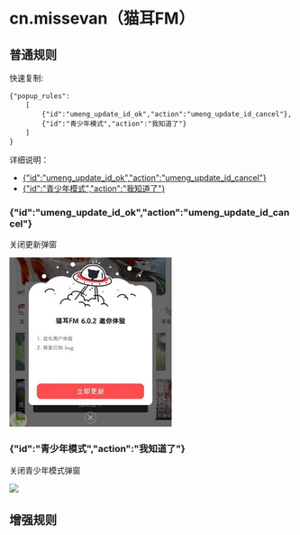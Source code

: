 # cn.missevan（猫耳FM）

## 普通规则

快速复制:
```
{"popup_rules":
    [
        {"id":"umeng_update_id_ok","action":"umeng_update_id_cancel"},
        {"id":"青少年模式","action":"我知道了"}
    ]
}
```
详细说明：
- [{"id":"umeng_update_id_ok","action":"umeng_update_id_cancel"}](#idumeng_update_id_okactionumeng_update_id_cancel)
- [{"id":"青少年模式","action":"我知道了"}](#id青少年模式action我知道了)

### {"id":"umeng_update_id_ok","action":"umeng_update_id_cancel"}
关闭更新弹窗

![](./assets/更新弹窗.jpg)

### {"id":"青少年模式","action":"我知道了"}
关闭青少年模式弹窗

![](./assets/青少年模式弹窗.jpg)

## 增强规则
